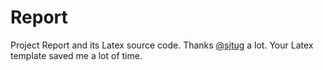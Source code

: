 # Report

Project Report and its Latex source code. Thanks [@sjtug](https://github.com/sjtug) a lot. Your Latex template saved me a lot of time.